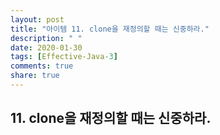 ```yaml
---
layout: post
title: "아이템 11. clone을 재정의할 때는 신중하라."
description: " "
date: 2020-01-30
tags: [Effective-Java-3]
comments: true
share: true
---
```


## 11. clone을 재정의할 때는 신중하라.

